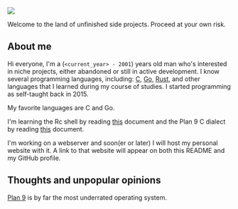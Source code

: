 ![](https://img.shields.io/github/last-commit/EdoardoLaGreca/EdoardoLaGreca?label=last%20change)

Welcome to the land of unfinished side projects. Proceed at your own risk.

## About me

Hi everyone, I'm a (`<current_year> - 2001`) years old man who's interested in niche projects, either abandoned or still in active development. I know several programming languages, including: [C](https://en.wikipedia.org/wiki/C_(programming_language)), [Go](https://golang.org/), [Rust](https://www.rust-lang.org/), and other languages that I learned during my course of studies. I started programming as self-taught back in 2015.

My favorite languages are C and Go.

I'm learning the Rc shell by reading [this](http://doc.cat-v.org/plan_9/4th_edition/papers/rc) document and the Plan 9 C dialect by reading [this](http://doc.cat-v.org/plan_9/programming/c_programming_in_plan_9) document.

I'm working on a webserver and soon(er or later) I will host my personal website with it. A link to that website will appear on both this README and my GitHub profile.

## Thoughts and unpopular opinions

[Plan 9](https://en.wikipedia.org/wiki/Plan_9_from_Bell_Labs) is by far the most underrated operating system.
